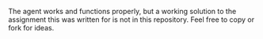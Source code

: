 The agent works and functions properly, but a working solution to the assignment this was written for is not in this repository. Feel free to copy or fork for ideas. 
